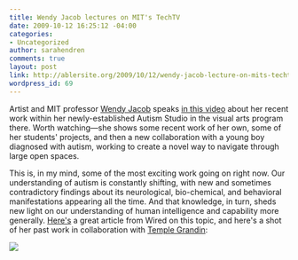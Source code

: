 ```yaml
---
title: Wendy Jacob lectures on MIT's TechTV
date: 2009-10-12 16:25:12 -04:00
categories:
- Uncategorized
author: sarahendren
comments: true
layout: post
link: http://ablersite.org/2009/10/12/wendy-jacob-lecture-on-mits-techtv/
wordpress_id: 69
---
```


Artist and MIT professor [Wendy Jacob](http://visualarts.mit.edu/workandresearch/workfaculty/work_jacob.html) speaks [in this video](https://techtv.mit.edu/videos/3016-wendy-jacob-autism-studio) about her recent work within her newly-established Autism Studio in the visual arts program there. Worth watching—she shows some recent work of her own, some of her students' projects, and then a new collaboration with a young boy diagnosed with autism, working to create a novel way to navigate through large open spaces.

This is, in my mind, some of the most exciting work going on right now. Our understanding of autism is constantly shifting, with new and sometimes contradictory findings about its neurological, bio-chemical, and behavioral manifestations appearing all the time. And that knowledge, in turn, sheds new light on our understanding of human intelligence and capability more generally. [Here's](http://www.wired.com/medtech/health/magazine/16-03/ff_autism) a great article from Wired on this topic, and here's a shot of her past work in collaboration with [Temple Grandin](http://www.templegrandin.com/templehome.html):

[![](http://ablersite.files.wordpress.com/2009/10/wj_chairs1.jpg)](http://ablersite.files.wordpress.com/2009/10/wj_chairs1.jpg)
